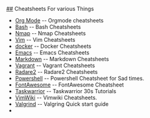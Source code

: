 [##](##) Cheatsheets For various Things

* [Org Mode](Orgmode-CheatSheet.md) -- Orgmode cheatsheets
* [Bash](BashCS.md) -- Bash Cheatsheets
* [Nmap](NmapCS.md) -- Nmap Cheatsheets
* [Vim](vimCS.md) -- Vim Cheatsheets
* [docker](dockerCS.md) -- Docker Cheatsheets
* [Emacs](EmacsCS.md) -- Emacs Cheatsheets
* [Markdown](markdownCS.md) -- Markdown Cheatsheets
* [Vagrant](vagrantCS.md) -- Vagrant Cheatsheets
* [Radare2](Radare2) -- Radare2 Cheatsheets
* [Powershell](PowershellCS.md) -- Powershell Cheatsheet for Sad times.
* [FontAwesome](FontAwesome) -- FontAwesome Cheatsheet
* [Taskwarrior](Taskwarrior) -- Taskwarrior 30s Tutorials
* [VimWiki](VimWiki) -- Vimwiki Cheatsheets.
* [Valgrind](Valgrind) -- Valgring Quick start guide
* 
